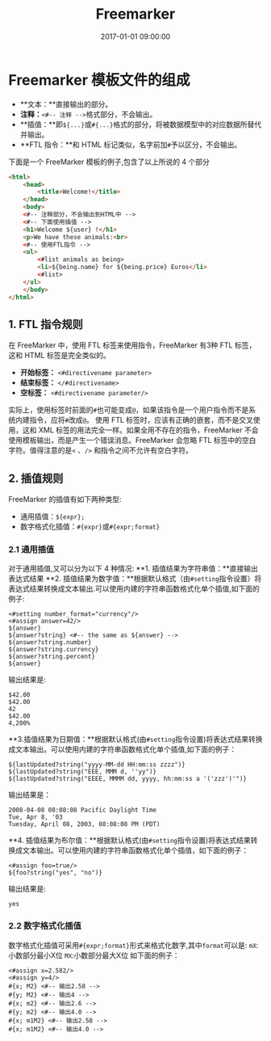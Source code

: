 ﻿---
title: Freemarker
date: 2017-01-01 09:00:00
tags: [Java]
---

# Freemarker 模板文件的组成
- **文本：**直接输出的部分。
- **注释：**`<#-- 注释 -->`格式部分，不会输出。
- **插值：**即`${...}`或`#{...}`格式的部分，将被数据模型中的对应数据所替代并输出。
- **FTL 指令：**和 HTML 标记类似，名字前加`#`予以区分，不会输出。

下面是一个 FreeMarker 模板的例子,包含了以上所说的 4 个部分
```HTML
<html>
    <head>
        <title>Welcome!</title>
    </head>
    <body>
    <#-- 注释部分，不会输出到HTML中 -->
    <#-- 下面使用插值 -->
    <h1>Welcome ${user} !</h1>
    <p>We have these animals:<br>
    <#-- 使用FTL指令 -->
    <ul>
        <#list animals as being>
        <li>${being.name} for ${being.price} Euros</li>
        <#list>
    </ul>
    </body>
</html>
```

## 1. FTL 指令规则
在 FreeMarker 中，使用 FTL 标签来使用指令，FreeMarker 有3种 FTL 标签，这和 HTML 标签是完全类似的。

- **开始标签：** `<#directivename parameter>`
- **结束标签：** `</#directivename>`
- **空标签：** `<#directivename parameter/>`

实际上，使用标签时前面的`#`也可能变成`@`，如果该指令是一个用户指令而不是系统内建指令，应将`#`改成`@`。
使用 FTL 标签时，应该有正确的嵌套，而不是交叉使用，这和 XML 标签的用法完全一样。如果全用不存在的指令，FreeMarker 不会使用模板输出，而是产生一个错误消息。FreeMarker 会忽略 FTL 标签中的空白字符。值得注意的是`<` 、`/>` 和指令之间不允许有空白字符。

## 2. 插值规则
FreeMarker 的插值有如下两种类型:

- 通用插值：`${expr};`
- 数字格式化插值：`#{expr}`或`#{expr;format}`

### 2.1 通用插值
对于通用插值,又可以分为以下 4 种情况:
**1. 插值结果为字符串值：**直接输出表达式结果
**2. 插值结果为数字值：**根据默认格式（由`#setting`指令设置）将表达式结果转换成文本输出.可以使用内建的字符串函数格式化单个插值,如下面的例子:
```
<#setting number_format="currency"/>
<#assign answer=42/>
${answer}
${answer?string} <#-- the same as ${answer} -->
${answer?string.number}
${answer?string.currency}
${answer?string.percent}
${answer}
```
输出结果是:
```
$42.00
$42.00
42
$42.00
4,200%
```
**3.插值结果为日期值：**根据默认格式(由`#setting`指令设置)将表达式结果转换成文本输出。可以使用内建的字符串函数格式化单个插值,如下面的例子：
```
${lastUpdated?string("yyyy-MM-dd HH:mm:ss zzzz")}
${lastUpdated?string("EEE, MMM d, ''yy")}
${lastUpdated?string("EEEE, MMMM dd, yyyy, hh:mm:ss a '('zzz')'")}
```
输出结果是：
```
2008-04-08 08:08:08 Pacific Daylight Time
Tue, Apr 8, '03
Tuesday, April 08, 2003, 08:08:08 PM (PDT)
```
**4. 插值结果为布尔值：**根据默认格式(由`#setting`指令设置)将表达式结果转换成文本输出。可以使用内建的字符串函数格式化单个插值，如下面的例子：
```
<#assign foo=true/>
${foo?string("yes", "no")}
```
输出结果是:
```
yes
```
### 2.2 数字格式化插值
数字格式化插值可采用`#{expr;format}`形式来格式化数字,其中`format`可以是:
`mX`:小数部分最小X位
`MX`:小数部分最大X位
如下面的例子：
```
<#assign x=2.582/>
<#assign y=4/>
#{x; M2} <#-- 输出2.58 -->
#{y; M2} <#-- 输出4 -->
#{x; m2} <#-- 输出2.6 -->
#{y; m2} <#-- 输出4.0 -->
#{x; m1M2} <#-- 输出2.58 -->
#{x; m1M2} <#-- 输出4.0 -->
```


